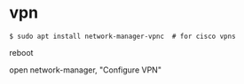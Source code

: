# vpn

```
$ sudo apt install network-manager-vpnc  # for cisco vpns
```

reboot

open network-manager, "Configure VPN"
